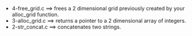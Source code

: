 - 4-free_grid.c ==>	 frees a 2 dimensional grid previously created by your alloc_grid function.
- 3-alloc_grid.c ==>	 returns a pointer to a 2 dimensional array of integers.
- 2-str_concat.c ==>	 concatenates two strings.
